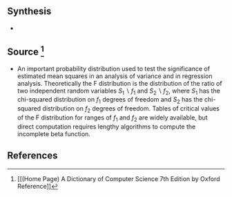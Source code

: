 ## Synthesis
- 
## Source [^1]
- An important probability distribution used to test the significance of estimated mean squares in an analysis of variance and in regression analysis. Theoretically the F distribution is the distribution of the ratio of two independent random variables $S_{1} \backslash f_{1}$ and $S_{2} \backslash f_{2}$, where $S_{1}$ has the chi-squared distribution on $f_{1}$ degrees of freedom and $S_{2}$ has the chi-squared distribution on $f_{2}$ degrees of freedom. Tables of critical values of the F distribution for ranges of $f_{1}$ and $f_{2}$ are widely available, but direct computation requires lengthy algorithms to compute the incomplete beta function.
## References

[^1]: [[(Home Page) A Dictionary of Computer Science 7th Edition by Oxford Reference]]